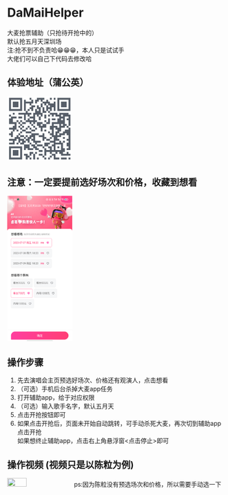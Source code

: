 # DaMaiHelper
大麦抢票辅助（只抢待开抢中的）<br>
默认抢五月天深圳场<br>
注:抢不到不负责哈😁😁😁，本人只是试试手<br>
大佬们可以自己下代码去修改哈<br>

## 体验地址（蒲公英）
<img src="蒲公英地址.png" height="30%" width="30%">

## 注意：一定要提前选好场次和价格，收藏到想看
<img src="xkan.png" height="30%" width="30%">

## 操作步骤
1. 先去演唱会主页预选好场次、价格还有观演人，点击想看
2. （可选）手机后台杀掉大麦app任务
3. 打开辅助app，给于对应权限
4. （可选）输入歌手名字，默认五月天
5. 点击开抢按钮即可
6. 如果点击开抢后，页面未开始自动跳转，可手动杀死大麦，再次切到辅助app点击开抢<br>
如果想终止辅助app，点击右上角悬浮窗<点击停止>即可

## 操作视频 (视频只是以陈粒为例)
<img src="操作视频.gif" height="30%" width="30%">
ps:因为陈粒没有预选场次和价格，所以需要手动选一下



